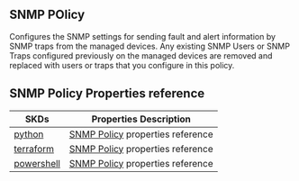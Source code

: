 ## SNMP POlicy
Configures the SNMP settings for sending fault and alert information by SNMP traps from the managed devices. Any existing SNMP Users or SNMP Traps configured previously on the managed devices are removed and replaced with users or traps that you configure in this policy. 

## SNMP Policy Properties reference
| SKDs | Properties Description
| ---- | ------------------- |
| [python](https://github.com/CiscoDevNet/intersight-python/) | [SNMP Policy](https://github.com/CiscoDevNet/intersight-python/tree/main/intersight/model/snmp_policy.py) properties reference |                 |
| [terraform](https://github.com/CiscoDevNet/terraform-provider-intersight/) | [SNMP Policy](https://registry.terraform.io/providers/CiscoDevNet/intersight/latest/docs/resources/snmp_policy) properties reference |
| [powershell](https://github.com/CiscoDevNet/intersight-powershell/) | [SNMP Policy](https://github.com/CiscoDevNet/intersight-powershell/blob/main/docs/New-IntersightSnmpPolicy.md) properties reference